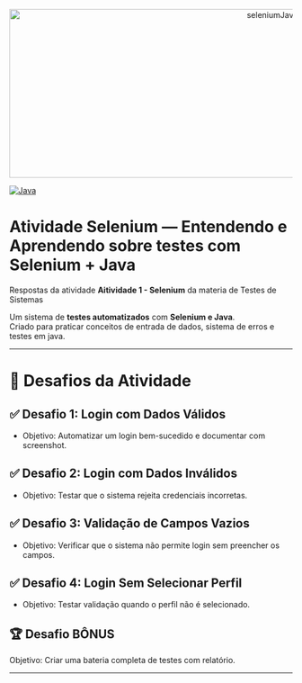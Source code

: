 <p align= "center">
  <img width="920" height="300" alt="seleniumJava" src="https://github.com/user-attachments/assets/b6f749e6-e079-40c1-9c33-85efe3b15600" />
</p>

[![Java](https://img.shields.io/badge/Java-%23ED8B00.svg?logo=openjdk&logoColor=white)](#)

# Atividade Selenium — Entendendo e Aprendendo sobre testes com Selenium + Java
Respostas da atividade **Aitividade 1 - Selenium** da materia de Testes de Sistemas

Um sistema de **testes automatizados** com **Selenium e Java**.  
Criado para praticar conceitos de entrada de dados, sistema de erros e testes em java.  

---

# 🎯 Desafios da Atividade
## ✅ Desafio 1: Login com Dados Válidos

  - Objetivo: Automatizar um login bem-sucedido e documentar com screenshot.

## ✅ Desafio 2: Login com Dados Inválidos

  - Objetivo: Testar que o sistema rejeita credenciais incorretas.

## ✅ Desafio 3: Validação de Campos Vazios

  - Objetivo: Verificar que o sistema não permite login sem preencher os campos.

## ✅ Desafio 4: Login Sem Selecionar Perfil

  - Objetivo: Testar validação quando o perfil não é selecionado.

## 🏆 Desafio BÔNUS

Objetivo: Criar uma bateria completa de testes com relatório.

---
